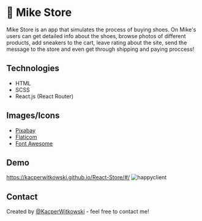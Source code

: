 # :shoe: Mike Store

Mike Store is an app that simulates the process of buying shoes. On Mike's users can get detailed info about the shoes, browse photos of different products, add sneakers to the cart, leave rating about the site, send the message to the store and even get through shipping and paying proccess!


## Technologies 
* HTML
* SCSS
* React.js (React Router)

## Images/Icons
* [Pixabay](https://pixabay.com/pl/)
* [Flaticom](https://www.flaticon.com/)
* [Font Awesome](https://fontawesome.com/)

## Demo
https://kacperwitkowski.github.io/React-Store/#/
![happyclient](https://user-images.githubusercontent.com/64027201/113486863-19562700-94b5-11eb-90c9-1b13c0b3ddc5.png)


## Contact
Created by [@KacperWitkowski](mailto:witkowskik46@gmail.com) - feel free to contact me!

